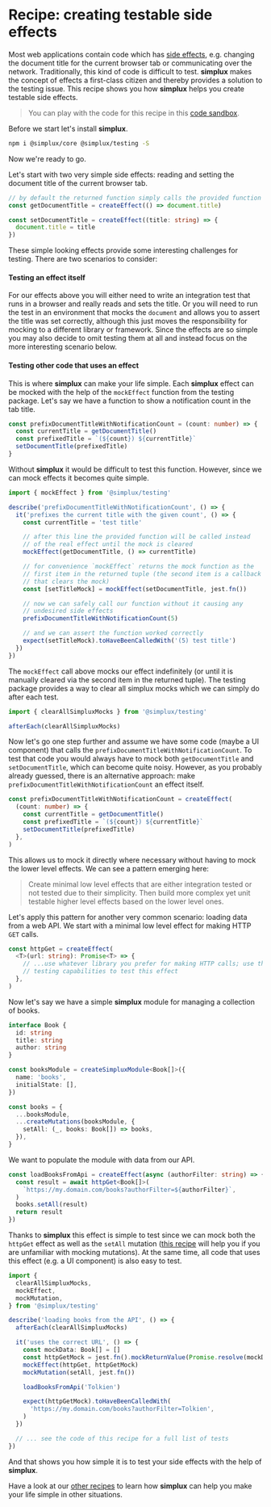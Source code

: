# Recipe: creating testable side effects

Most web applications contain code which has [side effects](<https://en.wikipedia.org/wiki/Side_effect_(computer_science)>), e.g. changing the document title for the current browser tab or communicating over the network. Traditionally, this kind of code is difficult to test. **simplux** makes the concept of effects a first-class citizen and thereby provides a solution to the testing issue. This recipe shows you how **simplux** helps you create testable side effects.

> You can play with the code for this recipe in this [code sandbox](https://codesandbox.io/s/github/MrWolfZ/simplux/tree/master/recipes/advanced/creating-testable-side-effects).

Before we start let's install **simplux**.

```sh
npm i @simplux/core @simplux/testing -S
```

Now we're ready to go.

Let's start with two very simple side effects: reading and setting the document title of the current browser tab.

```ts
// by default the returned function simply calls the provided function
const getDocumentTitle = createEffect(() => document.title)

const setDocumentTitle = createEffect((title: string) => {
  document.title = title
})
```

These simple looking effects provide some interesting challenges for testing. There are two scenarios to consider:

#### Testing an effect itself

For our effects above you will either need to write an integration test that runs in a browser and really reads and sets the title. Or you will need to run the test in an environment that mocks the `document` and allows you to assert the title was set correctly, although this just moves the responsibility for mocking to a different library or framework. Since the effects are so simple you may also decide to omit testing them at all and instead focus on the more interesting scenario below.

#### Testing other code that uses an effect

This is where **simplux** can make your life simple. Each **simplux** effect can be mocked with the help of the `mockEffect` function from the testing package. Let's say we have a function to show a notification count in the tab title.

```ts
const prefixDocumentTitleWithNotificationCount = (count: number) => {
  const currentTitle = getDocumentTitle()
  const prefixedTitle = `(${count}) ${currentTitle}`
  setDocumentTitle(prefixedTitle)
}
```

Without **simplux** it would be difficult to test this function. However, since we can mock effects it becomes quite simple.

```ts
import { mockEffect } from '@simplux/testing'

describe('prefixDocumentTitleWithNotificationCount', () => {
  it('prefixes the current title with the given count', () => {
    const currentTitle = 'test title'

    // after this line the provided function will be called instead
    // of the real effect until the mock is cleared
    mockEffect(getDocumentTitle, () => currentTitle)

    // for convenience `mockEffect` returns the mock function as the
    // first item in the returned tuple (the second item is a callback
    // that clears the mock)
    const [setTitleMock] = mockEffect(setDocumentTitle, jest.fn())

    // now we can safely call our function without it causing any
    // undesired side effects
    prefixDocumentTitleWithNotificationCount(5)

    // and we can assert the function worked correctly
    expect(setTitleMock).toHaveBeenCalledWith('(5) test title')
  })
})
```

The `mockEffect` call above mocks our effect indefinitely (or until it is manually cleared via the second item in the returned tuple). The testing package provides a way to clear all simplux mocks which we can simply do after each test.

```ts
import { clearAllSimpluxMocks } from '@simplux/testing'

afterEach(clearAllSimpluxMocks)
```

Now let's go one step further and assume we have some code (maybe a UI component) that calls the `prefixDocumentTitleWithNotificationCount`. To test that code you would always have to mock both `getDocumentTitle` and `setDocumentTitle`, which can become quite noisy. However, as you probably already guessed, there is an alternative approach: make `prefixDocumentTitleWithNotificationCount` an effect itself.

```ts
const prefixDocumentTitleWithNotificationCount = createEffect(
  (count: number) => {
    const currentTitle = getDocumentTitle()
    const prefixedTitle = `(${count}) ${currentTitle}`
    setDocumentTitle(prefixedTitle)
  },
)
```

This allows us to mock it directly where necessary without having to mock the lower level effects. We can see a pattern emerging here:

> Create minimal low level effects that are either integration tested or not tested due to their simplicity. Then build more complex yet unit testable higher level effects based on the lower level ones.

Let's apply this pattern for another very common scenario: loading data from a web API. We start with a minimal low level effect for making HTTP `GET` calls.

```ts
const httpGet = createEffect(
  <T>(url: string): Promise<T> => {
    // ...use whatever library you prefer for making HTTP calls; use that library's
    // testing capabilities to test this effect
  },
)
```

Now let's say we have a simple **simplux** module for managing a collection of books.

```ts
interface Book {
  id: string
  title: string
  author: string
}

const booksModule = createSimpluxModule<Book[]>({
  name: 'books',
  initialState: [],
})

const books = {
  ...booksModule,
  ...createMutations(booksModule, {
    setAll: (_, books: Book[]) => books,
  }),
}
```

We want to populate the module with data from our API.

```ts
const loadBooksFromApi = createEffect(async (authorFilter: string) => {
  const result = await httpGet<Book[]>(
    `https://my.domain.com/books?authorFilter=${authorFilter}`,
  )
  books.setAll(result)
  return result
})
```

Thanks to **simplux** this effect is simple to test since we can mock both the `httpGet` effect as well as the `setAll` mutation ([this recipe](../testing-code-using-mutations#readme) will help you if you are unfamiliar with mocking mutations). At the same time, all code that uses this effect (e.g. a UI component) is also easy to test.

```ts
import {
  clearAllSimpluxMocks,
  mockEffect,
  mockMutation,
} from '@simplux/testing'

describe('loading books from the API', () => {
  afterEach(clearAllSimpluxMocks)

  it('uses the correct URL', () => {
    const mockData: Book[] = []
    const httpGetMock = jest.fn().mockReturnValue(Promise.resolve(mockData))
    mockEffect(httpGet, httpGetMock)
    mockMutation(setAll, jest.fn())

    loadBooksFromApi('Tolkien')

    expect(httpGetMock).toHaveBeenCalledWith(
      'https://my.domain.com/books?authorFilter=Tolkien',
    )
  })

  // ... see the code of this recipe for a full list of tests
})
```

And that shows you how simple it is to test your side effects with the help of **simplux**.

Have a look at our [other recipes](../../../../..#recipes) to learn how **simplux** can help you make your life simple in other situations.
